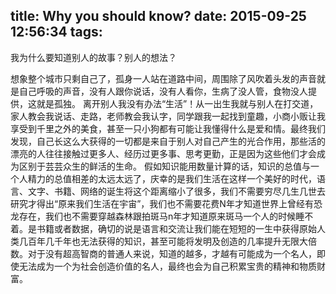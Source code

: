 title: Why you should know?
date: 2015-09-25 12:56:34
tags:
---
我为什么要知道别人的故事？别人的想法？

想象整个城市只剩自己了，孤身一人站在道路中间，周围除了风吹着头发的声音就是自己呼吸的声音，没有人跟你说话，没有人看你，生病了没人管，食物没人提供，这就是孤独。
离开别人我没有办法“生活”！从一出生我就与别人在打交道，家人教会我说话、走路，老师教会我认字，同学跟我一起找到童趣，小商小贩让我享受到千里之外的美食，甚至一只小狗都有可能让我懂得什么是爱和情。最终我们发现，自己长这么大获得的一切都是来自于别人对自己产生的光合作用，那些活的漂亮的人往往接触过更多人、经历过更多事、思考更勤，正是因为这些他们才会成为区别于芸芸众生的鲜活的生命。
假如知识能用数量计算的话，知识的总值与一个人精力的总值相差的太远太远了，庆幸的是我们生活在这样一个美好的时代，语言、文字、书籍、网络的诞生将这个距离缩小了很多，我们不需要穷尽几生几世去研究才得出“原来我们生活在宇宙”，我们也不需要花费N年才知道世界上曾经有恐龙存在，我们也不需要穿越森林跟拍斑马n年才知道原来斑马一个人的时候睡不着。是书籍或者数据，确切的说是语言和交流让我们能在短短的一生中获得原始人类几百年几千年也无法获得的知识，甚至可能将发明及创造的几率提升无限大倍数。对于没有超高智商的普通人来说，知道的越多，才越有可能成为一个名人，即使无法成为一个为社会创造价值的名人，最终也会为自己积累宝贵的精神和物质财富。



